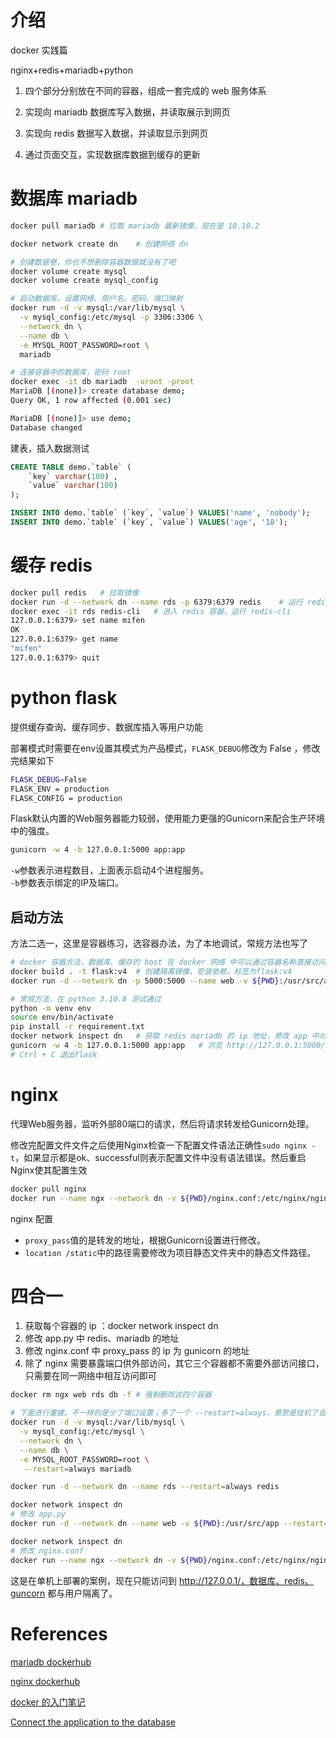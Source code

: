 # 介绍

docker 实践篇

nginx+redis+mariadb+python

1. 四个部分分别放在不同的容器，组成一套完成的 web 服务体系

2. 实现向 mariadb 数据库写入数据，并读取展示到网页

3. 实现向 redis 数据写入数据，并读取显示到网页

4. 通过页面交互，实现数据库数据到缓存的更新

# 数据库 mariadb

```bash
docker pull mariadb # 拉取 mariadb 最新镜像，现在是 10.10.2

docker network create dn    # 创建网络 dn

# 创建数据卷，你也不想删除容器数据就没有了吧
docker volume create mysql
docker volume create mysql_config

# 启动数据库，设置网络、用户名、密码、端口映射
docker run -d -v mysql:/var/lib/mysql \
  -v mysql_config:/etc/mysql -p 3306:3306 \
  --network dn \
  --name db \
  -e MYSQL_ROOT_PASSWORD=root \
  mariadb

# 连接容器中的数据库，密码 root
docker exec -it db mariadb  -uroot -proot
MariaDB [(none)]> create database demo;
Query OK, 1 row affected (0.001 sec)

MariaDB [(none)]> use demo;
Database changed
```

建表，插入数据测试

```sql
CREATE TABLE demo.`table` (
	`key` varchar(100) ,
	`value` varchar(100) 
);

INSERT INTO demo.`table` (`key`, `value`) VALUES('name', 'nobody');
INSERT INTO demo.`table` (`key`, `value`) VALUES('age', '18');
```

# 缓存 redis

```bash
docker pull redis   # 拉取镜像
docker run -d --network dn --name rds -p 6379:6379 redis    # 运行 redis,加入 dn 网络，暴露端口
docker exec -it rds redis-cli   # 进入 redis 容器，运行 redis-cli
127.0.0.1:6379> set name mifen
OK
127.0.0.1:6379> get name
"mifen"
127.0.0.1:6379> quit
```

# python flask

提供缓存查询、缓存同步、数据库插入等用户功能

部署模式时需要在env设置其模式为产品模式，`FLASK_DEBUG`修改为 False ，修改完结果如下 

```bash
FLASK_DEBUG=False
FLASK_ENV = production
FLASK_CONFIG = production
```

Flask默认内置的Web服务器能力较弱，使用能力更强的Gunicorn来配合生产环境中的强度。

```bash
gunicorn -w 4 -b 127.0.0.1:5000 app:app
```

`-w`参数表示进程数目，上面表示启动4个进程服务。  
`-b`参数表示绑定的IP及端口。

## 启动方法

方法二选一，这里是容器练习，选容器办法，为了本地调试，常规方法也写了

```bash
# docker 容器方法，数据库、缓存的 host 在 docker 网络 中可以通过容器名称直接访问
docker build . -t flask:v4	# 创建隔离镜像，安装依赖，标签为flask:v4
docker run -d --network dn -p 5000:5000 --name web -v ${PWD}:/usr/src/app flask:v4	# 启动程序，暴露端口 5000，挂载本地目录到容器中

# 常规方法，在 python 3.10.8 测试通过
python -m venv env
source env/bin/activate
pip install -r requirement.txt
docker network inspect dn	# 获取 redis mariadb 的 ip 地址，修改 app 中对应的 ip 地址
gunicorn -w 4 -b 127.0.0.1:5000 app:app   # 浏览 http://127.0.0.1:5000/
# Ctrl + C 退出flask
```

# nginx

代理Web服务器，监听外部80端口的请求，然后将请求转发给Gunicorn处理。

修改完配置文件文件之后使用Nginx检查一下配置文件语法正确性`sudo nginx -t`，如果显示都是ok、successful则表示配置文件中没有语法错误。然后重启Nginx使其配置生效  

```bash
docker pull nginx
docker run --name ngx --network dn -v ${PWD}/nginx.conf:/etc/nginx/nginx.conf:ro -d -p 80:80 nginx
```

nginx 配置

- `proxy_pass`值的是转发的地址，根据Gunicorn设置进行修改。  
- `location /static`中的路径需要修改为项目静态文件夹中的静态文件路径。

# 四合一

1. 获取每个容器的 ip ：docker network inspect dn
2. 修改 app.py 中 redis、mariadb 的地址
3. 修改 nginx.conf 中 proxy_pass 的 ip 为 gunicorn 的地址
4. 除了 nginx 需要暴露端口供外部访问，其它三个容器都不需要外部访问接口，只需要在同一网络中相互访问即可

```bash
docker rm ngx web rds db -f	# 强制删除这四个容器

# 下面进行重建。不一样的是少了端口设置；多了一个 --restart=always，意思是挂机了会尝试重启
docker run -d -v mysql:/var/lib/mysql \
  -v mysql_config:/etc/mysql \
  --network dn \
  --name db \
  -e MYSQL_ROOT_PASSWORD=root \
   --restart=always mariadb

docker run -d --network dn --name rds --restart=always redis

docker network inspect dn
# 修改 app.py
docker run -d --network dn --name web -v ${PWD}:/usr/src/app --restart=always flask:v4

docker network inspect dn
# 修改 nginx.conf
docker run --name ngx --network dn -v ${PWD}/nginx.conf:/etc/nginx/nginx.conf:ro -d -p 80:80 --restart=always nginx
```

这是在单机上部署的案例，现在只能访问到 http://127.0.0.1/，数据库、redis、guncorn 都与用户隔离了。

# References

[mariadb  dockerhub](https://hub.docker.com/_/mariadb)

[nginx  dockerhub](https://hub.docker.com/_/nginx/)

[docker 的入门笔记](https://backmountaindevil.github.io/#/code/app/docker)

[Connect the application to the database](https://docs.docker.com/language/python/develop/)